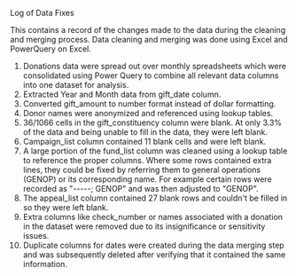 Log of Data Fixes

This contains a record of the changes made to the data during the cleaning and merging process. Data cleaning and merging was done using Excel and PowerQuery on Excel.

1. Donations data were spread out over monthly spreadsheets which were consolidated using Power Query to combine all relevant data columns into one dataset for analysis.
2. Extracted Year and Month data from gift_date column.
3. Converted gift_amount to number format instead of dollar formatting.
4. Donor names were anonymized and referenced using lookup tables.
5. 36/1066 cells in the gift_constituency column were blank. At only 3.3% of the data and being unable to fill in the data, they were left blank.
6. Campaign_list column contained 11 blank cells and were left blank. 
7. A large portion of the fund_list column was cleaned using a lookup table to reference the proper columns. Where some rows contained extra lines, they could be fixed by referring them to general operations (GENOP) or its corresponding name. 
  For example certain rows were recorded as "-----; GENOP" and was then adjusted to "GENOP".
8. The appeal_list column contained 27 blank rows and couldn't be filled in so they were left blank.
9. Extra columns like check_number or names associated with a donation in the dataset were removed due to its insignificance or sensitivity issues.
10. Duplicate columns for dates were created during the data merging step and was subsequently deleted after verifying that it contained the same information.
